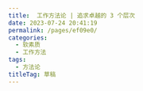 ```yaml
---
title:  工作方法论 | 追求卓越的 3 个层次
date: 2023-07-24 20:41:19
permalink: /pages/ef09e0/
categories: 
  - 软素质
  - 工作方法
tags: 
  - 方法论
titleTag: 草稿
---
```



